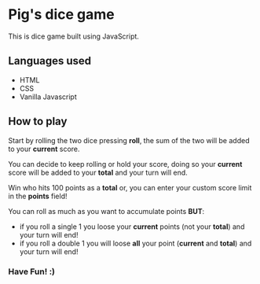 # Pig's dice game

This is dice game built using JavaScript.

## Languages used

- HTML
- CSS
- Vanilla Javascript

## How to play

Start by rolling the two dice pressing **roll**, the sum of the two will be added to your **current** score.

You can decide to keep rolling or hold your score, doing so your **current** score will be added to your **total** and your turn will end.

Win who hits 100 points as a **total** or, you can enter your custom score limit in the **points** field!

You can roll as much as you want to accumulate points **BUT**:

- if you roll a single 1 you loose your **current** points (not your **total**) and your turn will end!
- if you roll a double 1 you will loose **all** your point (**current** and **total**) and your turn will end!

### Have Fun! :)
